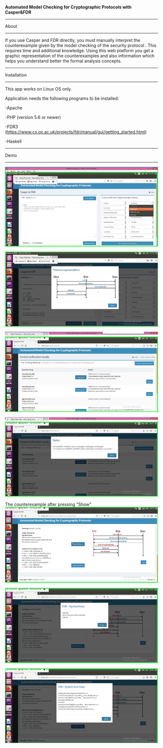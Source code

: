 
<b>Automated Model Checking for Cryptographic Protocols with Casper&FDR</b>

************
About
************
If you use Casper and FDR directly, you must manually interpret the counterexample given by the model checking of the security protocol . This requires time and additional knowledge. Using this web platform you get a graphic representation of the counterexamples and also  information which helps you understand better the formal analysis concepts.

************
Installation
************
This app works on Linux OS only.


Application needs the following programs to be installed: 


-Apache  


-PHP (version 5.6 or newer)


-FDR3 (https://www.cs.ox.ac.uk/projects/fdr/manual/gui/getting_started.html)


-Haskell 


************
Demo
************
![Choose a protocol from Casper Library](images/choose_protocol.png)


![](images/protocol_representation.png)


![](images/press_check_protocol_from_library.png)


![](images/states.png)

The counterexample after pressing "Show"
![](images/counterexample.png)


![](images/fdr_top_level_trace.png)


![](images/fdr_system_level_trace.png)

